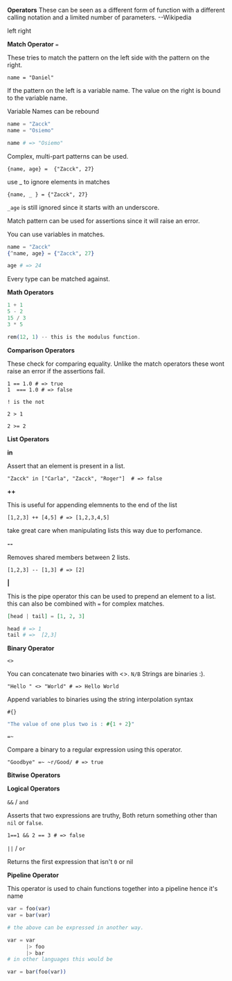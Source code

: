 **Operators**
These can be seen as a different form of function with a different calling notation and a limited number of parameters.
--Wikipedia

left <func> right


**Match Operator**
`=`

These tries to match the pattern on the left side with the pattern on the right.

`name = "Daniel"`

If the pattern on the left is a variable name. The value on the right is bound to the variable name.

Variable Names can be rebound

```Elixir
name = "Zacck"
name = "Osiemo"

name # => "Osiemo"
```

Complex, multi-part patterns can be used.


`{name, age} =  {"Zacck", 27}`

use _ to ignore elements in matches

`{name, _ } = {"Zacck", 27}`

`_age` is still ignored since it starts with an underscore.

Match pattern can be used for assertions since it will raise an error.

You can use variables in matches.

```Elixir
name = "Zacck"
{^name, age} = {"Zacck", 27}

age # => 24
```

Every type can be matched against.


**Math Operators**

```Elixir
1 + 1
5 - 2
15 / 3
3 * 5   

rem(12, 1) -- this is the modulus function.
```

**Comparison Operators**

These check for comparing equality. Unlike the match operators these wont raise an error if the assertions fail.

```"Zacck" == "Zacck" #=> true
1 == 1.0 # => true
1  === 1.0 # => false

! is the not

2 > 1

2 >= 2
```

**List Operators**


**in**

Assert that an element is present in a list.

`"Zacck" in ["Carla", "Zacck", "Roger"]  # => false`

**++**

This is useful for appending elemnents to the end of the list

`[1,2,3] ++ [4,5] # => [1,2,3,4,5]  `

take great care when manipulating lists this way due to perfomance.

**--**

Removes shared members between 2 lists.

`[1,2,3] -- [1,3] # => [2]`

**|**

This is the pipe operator this can be used to prepend an element to a list.
this can also be combined with `=` for complex matches.

```Elixir
[head | tail] = [1, 2, 3]

head # => 1
tail # =>  [2,3]
```

**Binary Operator**

`<>`

You can concatenate two binaries with <>.
`N/B` Strings are binaries :).

`"Hello " <> "World" # => Hello World`

Append variables to binaries using the string interpolation syntax

`#{}`

```Elixir
"The value of one plus two is : #{1 + 2}"
```

`=~`

Compare a binary to a regular expression using this operator.

`"Goodbye" =~ ~r/Good/ # => true`

**Bitwise Operators**

**Logical Operators**

`&&` / `and`

Asserts that two expressions are truthy, Both return something other than `nil` or `false`.

`1==1 && 2 == 3 # => false`


`||` / `or`

Returns the first expression that isn't `0` or nil


**Pipeline Operator**

This operator is used to chain functions together into a pipeline hence it's name


```Elixir
var = foo(var)
var = bar(var)

# the above can be expressed in another way.

var = var
      |> foo
      |> bar
# in other languages this would be

var = bar(foo(var))
```
